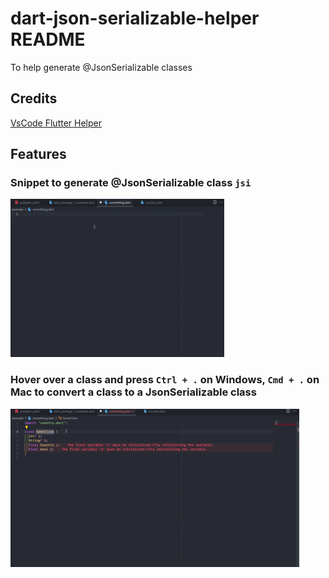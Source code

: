 # dart-json-serializable-helper README

To help generate @JsonSerializable classes

## Credits

[VsCode Flutter Helper](https://github.com/aksharpatel47/vscode_flutter_helper)

## Features

### Snippet to generate @JsonSerializable class `jsi`

   ![jsi](media/jsi.gif)

### Hover over a class and press `Ctrl + .` on Windows, `Cmd + .` on Mac to convert a class to a JsonSerializable class

   ![qucikfix](media/quickfix.gif)
